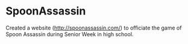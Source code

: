 # SpoonAssassin
Created a website (http://spoonassassin.com/) to officiate the game of Spoon Assassin during Senior Week in high school.
